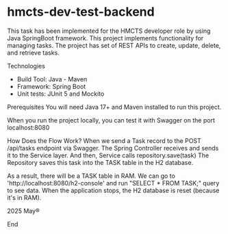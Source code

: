 # hmcts-dev-test-backend

This task has been implemented for the HMCTS developer role by using Java SpringBoot framework. 
This project implements functionality for managing tasks. The project has set of REST APIs to create, update, delete, and retrieve tasks.

Technologies
- Build Tool: Java - Maven
- Framework: Spring Boot
- Unit tests: JUnit 5 and Mockito

Prerequisites
You will need Java 17+ and Maven installed to run this project.

When you run the project locally, you can test it with Swagger on the port localhost:8080


How Does the Flow Work?
When we send a Task record to the POST /api/tasks endpoint via Swagger.
The Spring Controller receives and sends it to the Service layer. And then, Service calls repository.save(task)
The Repository saves this task into the TASK table in the H2 database.

As a result, there will be a TASK table in RAM.
We can go to 'http://localhost:8080/h2-console' and run "SELECT * FROM TASK;" query to see data.
When the application stops, the H2 database is reset (because it's in RAM).


2025 May®

End
